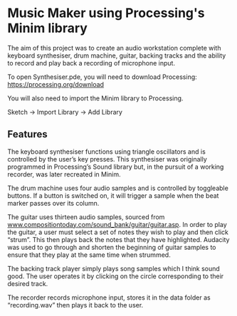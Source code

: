 # Music Maker using Processing's Minim library
The aim of this project was to create an audio workstation complete with keyboard synthesiser, drum machine, guitar, backing tracks
and the ability to record and play back a recording of microphone input.

To open Synthesiser.pde, you will need to download Processing:
https://processing.org/download

You will also need to import the Minim library to Processing.

Sketch -> Import Library -> Add Library

## Features

The keyboard synthesiser functions using triangle oscillators and is controlled by the user’s key presses.
This synthesiser was originally programmed in Processing’s Sound library but, in the pursuit of a working recorder, was later recreated in Minim.

The drum machine uses four audio samples and is controlled by toggleable buttons.
If a button is switched on, it will trigger a sample when the beat marker passes over its column.

The guitar uses thirteen audio samples, sourced from www.compositiontoday.com/sound_bank/guitar/guitar.asp.
In order to play the guitar, a user must select a set of notes they wish to play and then click “strum”. This then plays back the notes that they have highlighted.
Audacity was used to go through and shorten the beginning of guitar samples to ensure that they play at the same time when strummed.

The backing track player simply plays song samples which I think sound good. The user operates it by clicking on the circle corresponding to their desired track.

The recorder records microphone input, stores it in the data folder as “recording.wav” then plays it back to the user.
